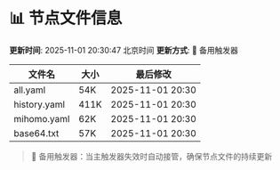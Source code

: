 # 📊 节点文件信息

**更新时间**: 2025-11-01 20:30:47 北京时间
**更新方式**: 🔄 备用触发器

| 文件名 | 大小 | 最后修改 |
|--------|------|----------|
| all.yaml | 54K | 2025-11-01 20:30 |
| history.yaml | 411K | 2025-11-01 20:30 |
| mihomo.yaml | 62K | 2025-11-01 20:30 |
| base64.txt | 57K | 2025-11-01 20:30 |

> 🔄 备用触发器：当主触发器失效时自动接管，确保节点文件的持续更新
